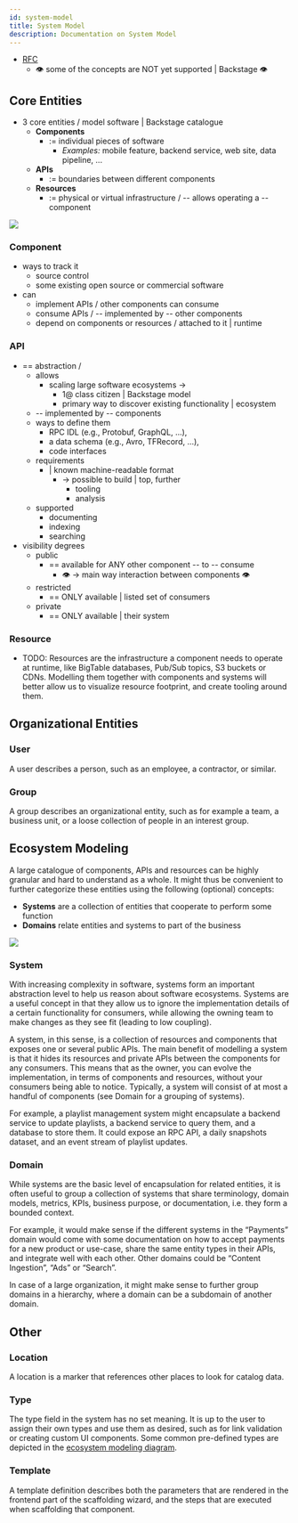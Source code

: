 ```yaml
---
id: system-model
title: System Model
description: Documentation on System Model
---
```


* [RFC](https://github.com/backstage/backstage/issues/390)
  * 👁️ some of the concepts are NOT yet supported | Backstage 👁️

## Core Entities

* 3 core entities / model software | Backstage catalogue 
  * **Components**
    * := individual pieces of software
      * _Examples:_ mobile feature, backend service, web site, data pipeline, ...
  * **APIs**
    * := boundaries between different components
  * **Resources**
    * := physical or virtual infrastructure / -- allows operating a -- component

![](../../assets/software-catalog/software-model-core-entities.drawio.svg)

### Component

* ways to track it
  * source control
  * some existing open source or commercial software
* can
  * implement APIs / other components can consume
  * consume APIs / -- implemented by -- other components
  * depend on components or resources / attached to it | runtime

### API

* == abstraction /
  * allows
    * scaling large software ecosystems -> 
      * 1@ class citizen | Backstage model
      * primary way to discover existing functionality | ecosystem
  * -- implemented by -- components
  * ways to define them
    * RPC IDL (e.g., Protobuf, GraphQL, ...),
    * a data schema (e.g., Avro, TFRecord, ...),
    * code interfaces
  * requirements 
    * | known machine-readable format
      * -> possible to build | top, further
        * tooling
        * analysis
  * supported
    * documenting
    * indexing
    * searching
* visibility degrees
  * public
    * == available for ANY other component -- to -- consume
      * 👁️ -> main way interaction between components 👁️
  * restricted
    * == ONLY available | listed set of consumers
  * private
    * == ONLY available | their system

### Resource

* TODO:
Resources are the infrastructure a component needs to operate at runtime, like
BigTable databases, Pub/Sub topics, S3 buckets or CDNs. Modelling them together
with components and systems will better allow us to visualize resource
footprint, and create tooling around them.

## Organizational Entities

### User

A user describes a person, such as an employee, a contractor, or similar.

### Group

A group describes an organizational entity, such as for example a team, a
business unit, or a loose collection of people in an interest group.

## Ecosystem Modeling

A large catalogue of components, APIs and resources can be highly granular and
hard to understand as a whole. It might thus be convenient to further categorize
these entities using the following (optional) concepts:

- **Systems** are a collection of entities that cooperate to perform some
  function
- **Domains** relate entities and systems to part of the business

![](../../assets/software-catalog/software-model-entities.drawio.svg)

### System

With increasing complexity in software, systems form an important abstraction
level to help us reason about software ecosystems. Systems are a useful concept
in that they allow us to ignore the implementation details of a certain
functionality for consumers, while allowing the owning team to make changes as
they see fit (leading to low coupling).

A system, in this sense, is a collection of resources and components that
exposes one or several public APIs. The main benefit of modelling a system is
that it hides its resources and private APIs between the components for any
consumers. This means that as the owner, you can evolve the implementation, in
terms of components and resources, without your consumers being able to notice.
Typically, a system will consist of at most a handful of components (see Domain
for a grouping of systems).

For example, a playlist management system might encapsulate a backend service to
update playlists, a backend service to query them, and a database to store them.
It could expose an RPC API, a daily snapshots dataset, and an event stream of
playlist updates.

### Domain

While systems are the basic level of encapsulation for related entities, it is
often useful to group a collection of systems that share terminology, domain
models, metrics, KPIs, business purpose, or documentation, i.e. they form a
bounded context.

For example, it would make sense if the different systems in the “Payments”
domain would come with some documentation on how to accept payments for a new
product or use-case, share the same entity types in their APIs, and integrate
well with each other. Other domains could be “Content Ingestion”, “Ads” or
“Search”.

In case of a large organization, it might make sense to further group domains
in a hierarchy, where a domain can be a subdomain of another domain.

## Other

### Location

A location is a marker that references other places to look for catalog data.

### Type

The type field in the system has no set meaning. It is up to the user to assign their own types and use them as desired, such as for link validation or creating custom UI components. Some common pre-defined types are depicted in the
[ecosystem modeling diagram](#ecosystem-modeling).

### Template

A template definition describes both the parameters that are rendered in the
frontend part of the scaffolding wizard, and the steps that are executed when
scaffolding that component.
